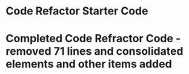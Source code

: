 # Code Refactor Starter Code
# Completed Code Refractor Code - removed 71 lines and consolidated elements and other items added
<a href="https://ryanlopez12.github.io/ucd/" />
